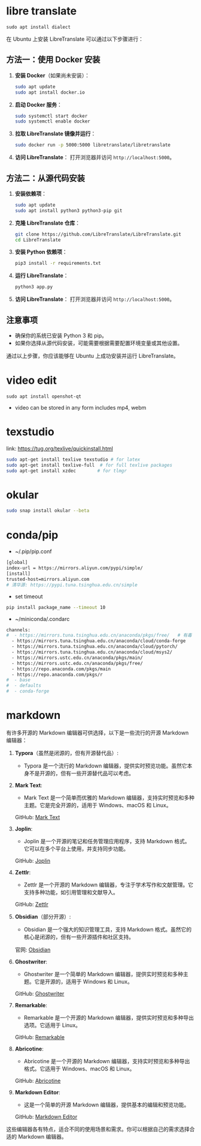 # libre translate
```
sudo apt install dialect
```

在 Ubuntu 上安装 LibreTranslate 可以通过以下步骤进行：

## 方法一：使用 Docker 安装

1. **安装 Docker**（如果尚未安装）：
   ```bash
   sudo apt update
   sudo apt install docker.io
   ```

2. **启动 Docker 服务**：
   ```bash
   sudo systemctl start docker
   sudo systemctl enable docker
   ```

3. **拉取 LibreTranslate 镜像并运行**：
   ```bash
   sudo docker run -p 5000:5000 libretranslate/libretranslate
   ```

4. **访问 LibreTranslate**：
   打开浏览器并访问 `http://localhost:5000`。

## 方法二：从源代码安装

1. **安装依赖项**：
   ```bash
   sudo apt update
   sudo apt install python3 python3-pip git
   ```

2. **克隆 LibreTranslate 仓库**：
   ```bash
   git clone https://github.com/LibreTranslate/LibreTranslate.git
   cd LibreTranslate
   ```

3. **安装 Python 依赖项**：
   ```bash
   pip3 install -r requirements.txt
   ```

4. **运行 LibreTranslate**：
   ```bash
   python3 app.py
   ```

5. **访问 LibreTranslate**：
   打开浏览器并访问 `http://localhost:5000`。

## 注意事项
- 确保你的系统已安装 Python 3 和 pip。
- 如果你选择从源代码安装，可能需要根据需要配置环境变量或其他设置。

通过以上步骤，你应该能够在 Ubuntu 上成功安装并运行 LibreTranslate。

# video edit
```
sudo apt install openshot-qt
```
* video can be stored in any form includes mp4, webm


# texstudio
link: https://tug.org/texlive/quickinstall.html
```sh
sudo apt-get install texlive texstudio # for latex 
sudo apt-get install texlive-full  # for full texlive packages
sudo apt-get install xzdec        # for tlmgr
```

# okular
```sh
sudo snap install okular --beta
```

# conda/pip
* ~/.pip/pip.conf
```sh
[global]
index-url = https://mirrors.aliyun.com/pypi/simple/
[install]
trusted-host=mirrors.aliyun.com
# 清华源: https://pypi.tuna.tsinghua.edu.cn/simple
```
* set timeout
```sh
pip install package_name --timeout 10
```

* ~/miniconda/.condarc
```sh
channels:
#  - https://mirrors.tuna.tsinghua.edu.cn/anaconda/pkgs/free/	# 有毒
  - https://mirrors.tuna.tsinghua.edu.cn/anaconda/cloud/conda-forge
  - https://mirrors.tuna.tsinghua.edu.cn/anaconda/cloud/pytorch/
  - https://mirrors.tuna.tsinghua.edu.cn/anaconda/cloud/msys2/
  - https://mirrors.ustc.edu.cn/anaconda/pkgs/main/
  - https://mirrors.ustc.edu.cn/anaconda/pkgs/free/
  - https://repo.anaconda.com/pkgs/main
  - https://repo.anaconda.com/pkgs/r
#  - base
#  - defaults
#  - conda-forge
```

# markdown
有许多开源的 Markdown 编辑器可供选择，以下是一些流行的开源 Markdown 编辑器：

1. **Typora**（虽然是闭源的，但有开源替代品）:
   - Typora 是一个流行的 Markdown 编辑器，提供实时预览功能。虽然它本身不是开源的，但有一些开源替代品可以考虑。

2. **Mark Text**:
   - Mark Text 是一个简单而优雅的 Markdown 编辑器，支持实时预览和多种主题。它是完全开源的，适用于 Windows、macOS 和 Linux。

   GitHub: [Mark Text](https://github.com/marktext/marktext)

3. **Joplin**:
   - Joplin 是一个开源的笔记和任务管理应用程序，支持 Markdown 格式。它可以在多个平台上使用，并支持同步功能。

   GitHub: [Joplin](https://github.com/laurent22/joplin)

4. **Zettlr**:
   - Zettlr 是一个开源的 Markdown 编辑器，专注于学术写作和文献管理。它支持多种功能，如引用管理和文献导入。

   GitHub: [Zettlr](https://github.com/Zettlr/Zettlr)

5. **Obsidian**（部分开源）:
   - Obsidian 是一个强大的知识管理工具，支持 Markdown 格式。虽然它的核心是闭源的，但有一些开源插件和社区支持。

   官网: [Obsidian](https://obsidian.md/)

6. **Ghostwriter**:
   - Ghostwriter 是一个简单的 Markdown 编辑器，提供实时预览和多种主题。它是开源的，适用于 Windows 和 Linux。

   GitHub: [Ghostwriter](https://github.com/wereturtle/ghostwriter)

7. **Remarkable**:
   - Remarkable 是一个开源的 Markdown 编辑器，提供实时预览和多种导出选项。它适用于 Linux。

   GitHub: [Remarkable](https://github.com/jgm/remarkable)

8. **Abricotine**:
   - Abricotine 是一个开源的 Markdown 编辑器，支持实时预览和多种导出格式。它适用于 Windows、macOS 和 Linux。

   GitHub: [Abricotine](https://github.com/brrd/Abricotine)

9. **Markdown Editor**:
   - 这是一个简单的开源 Markdown 编辑器，提供基本的编辑和预览功能。

   GitHub: [Markdown Editor](https://github.com/adam-p/markdown-here)

这些编辑器各有特点，适合不同的使用场景和需求。你可以根据自己的需求选择合适的 Markdown 编辑器。
